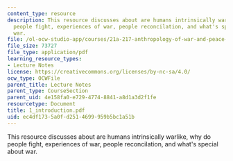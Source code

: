 ```yaml
---
content_type: resource
description: This resource discusses about are humans intrinsically warlike, why do
  people fight, experiences of war, people reconcilation, and what's special about
  war.
file: /ol-ocw-studio-app/courses/21a-217-anthropology-of-war-and-peace-fall-2004/ec4df1735a0fd2514699959b5bc1a51b_1_introduction.pdf
file_size: 73727
file_type: application/pdf
learning_resource_types:
- Lecture Notes
license: https://creativecommons.org/licenses/by-nc-sa/4.0/
ocw_type: OCWFile
parent_title: Lecture Notes
parent_type: CourseSection
parent_uid: 4e158fa0-e729-4774-8841-a8d1a3d2f1fe
resourcetype: Document
title: 1_introduction.pdf
uid: ec4df173-5a0f-d251-4699-959b5bc1a51b
---
```

This resource discusses about are humans intrinsically warlike, why do people fight, experiences of war, people reconcilation, and what's special about war.